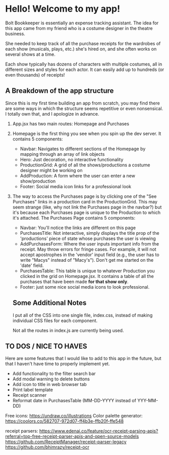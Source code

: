 # Hello! Welcome to my app!

Bolt Bookkeeper is essentially an expense tracking assistant. The idea for this app came from my friend who is a costume designer in the theatre business.

She needed to keep track of all the purchase receipts for the wardrobes of each show (musicals, plays, etc.) she's hired on, and she often works on several shows at a time.

Each show typically has dozens of characters with multiple costumes, all in different sizes and styles for each actor. It can easily add up to hundreds (or even thousands) of receipts!

## A Breakdown of the app structure

Since this is my first time building an app from scratch, you may find there are some ways in which the structure seems repetitive or even nonsensical. I totally own that, and I apologize in advance.

1. App.jsx has two main routes: Homepage and Purchases

2. Homepage is the first thing you see when you spin up the dev server. It contains 5 components:

   - Navbar: Navigates to different sections of the Homepage by mapping through an array of link objects
   - Hero: Just decoration, no interactive functionality
   - ProductionGrid: A grid of all the shows/productions a costume designer might be working on
   - AddProduction: A form where the user can enter a new show/production
   - Footer: Social media icon links for a professional look

3. The way to access the Purchases page is by clicking one of the "See Purchases" links in a production card in the ProductionGrid. This may seem strange (like, why not link the Purchases page in the navbar?) but it's because each Purchases page is unique to the Production to which it's attached. The Purchases Page contains 5 components:

   - Navbar: You'll notice the links are different on this page
   - PurchasesTitle: Not interactive, simply displays the title prop of the 'productions' piece of state whose purchases the user is viewing
   - AddPurchasesForm: Where the user inputs important info from the receipt. May throw errors for fringe cases. For example, it will not accept apostrophes in the 'vendor' input field (e.g., the user has to write "Macys" instead of "Macy's"). Don't get me started on the 'date' field.
   - PurchasesTable: This table is unique to whatever Production you clicked in the grid on Homepage.jsx. It contains a table of all the purchases that have been made **for that show only**.
   - Footer: just some nice social media icons to look professional.

   ## Some Additional Notes

   I put all of the CSS into one single file, index.css, instead of making individual CSS files for each component.

   Not all the routes in index.js are currently being used.

<!-- Notes About Future Features -->

## TO DOS / NICE TO HAVES

Here are some features that I would like to add to this app in the future, but that I haven't have time to properly implement yet.

- Add functionality to the filter search bar
- Add modal warning to delete buttons
- Add icon to title in web browser tab
- Print label template
- Receipt scanner
- Reformat date in PurchasesTable (MM-DD-YYYY instead of YYY-MM-DD)

Free icons: https://undraw.co/illustrations
Color palette generator: https://coolors.co/582707-972d07-ff4b3e-ffb20f-ffe548

receipt parsers:
https://www.edenai.co/feature/ocr-receipt-parsing-apis?referral=top-free-receipt-parser-apis-and-open-source-models
https://github.com/ReceiptManager/receipt-parser-legacy
https://github.com/bhimrazy/receipt-ocr
